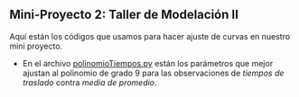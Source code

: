 ## Mini-Proyecto 2: Taller de Modelación II

Aquí están los códigos que usamos para hacer ajuste de curvas en nuestro mini proyecto. 

* En el archivo [polinomioTiempos.py](www.google.com) están los parámetros que mejor ajustan al polinomio de grado 9 para las observaciones de *tiempos de traslado* 
contra *media de promedio*.
